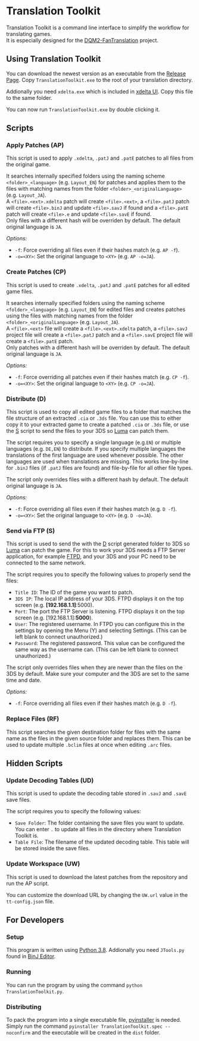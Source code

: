 # Translation Toolkit
Translation Toolkit is a command line interface to simplify the workflow for translating games.  
It is especially designed for the [DQM2-FanTranslation](https://github.com/Ich73/DQM2-FanTranslation) project.

## Using Translation Toolkit
You can download the newest version as an executable from the [Release Page](https://github.com/Ich73/TranslationToolkit/releases/latest). Copy `TranslationToolkit.exe` to the root of your translation directory.  

Addionally you need `xdelta.exe` which is included in [xdelta UI](http://www.romhacking.net/utilities/598/). Copy this file to the same folder.
  
You can now run `TranslationToolkit.exe` by double clicking it.


## Scripts
### Apply Patches (AP)
This script is used to apply `.xdelta`, `.patJ` and `.patE` patches to all files from the original game.  
  
It searches internally specified folders using the naming scheme `<folder>_<language>` (e.g. `Layout_EN`) for patches and applies them to the files with matching names from the folder `<folder>_<originalLanguage>` (e.g. `Layout_JA`).  
A `<file>.<ext>.xdelta` patch will create `<file>.<ext>`, a `<file>.patJ` patch will create `<file>.binJ` and update `<file>.savJ` if found and a `<file>.patE` patch will create `<file>.e` and update `<file>.savE` if found.  
Only files with a different hash will be overriden by default. The default original language is `JA`.  
  
_Options:_
  * `-f`: Force overriding all files even if their hashes match (e.g. `AP -f`).
  * `-o=<XY>`: Set the original language to `<XY>` (e.g. `AP -o=JA`).

### Create Patches (CP)
This script is used to create `.xdelta`, `.patJ` and `.patE` patches for all edited game files.  
  
It searches internally specified folders using the naming scheme `<folder>_<language>` (e.g. `Layout_EN`) for edited files and creates patches using the files with matching names from the folder `<folder>_<originalLanguage>` (e.g. `Layout_JA`).  
A `<file>.<ext>` file will create a `<file>.<ext>.xdelta` patch, a `<file>.savJ` project file will create a `<file>.patJ` patch and a `<file>.savE` project file will create a `<file>.patE` patch.  
Only patches with a different hash will be overriden by default. The default original language is `JA`.  

_Options:_
  * `-f`: Force overriding all patches even if their hashes match (e.g. `CP -f`).
  * `-o=<XY>`: Set the original language to `<XY>` (e.g. `CP -o=JA`).

### Distribute (D)
This script is used to copy all edited game files to a folder that matches the file structure of an extracted `.cia` or `.3ds` file. You can use this to either copy it to your extracted game to create a patched `.cia` or `.3ds` file, or use the [S](#send-via-ftp-s) script to send the files to your 3DS so [Luma](https://github.com/LumaTeam/Luma3DS) can patch them.  
  
The script requires you to specify a single language (e.g.`EN`) or multiple languages (e.g. `DE,EN`) to distribute. If you specify multiple languages the translations of the first language are used whenever possible. The other languages are used when translations are missing. This works line-by-line for `.binJ` files (if `.patJ` files are found) and file-by-file for all other file types.  
  
The script only overrides files with a different hash by default. The default original language is `JA`.

_Options:_
  * `-f`: Force overriding all files even if their hashes match (e.g. `D -f`).
  * `-o=<XY>`: Set the original language to `<XY>` (e.g. `D -o=JA`).

### Send via FTP (S)
This script is used to send the with the [D](#distribute-d) script generated folder to 3DS so [Luma](https://github.com/LumaTeam/Luma3DS) can patch the game. For this to work your 3DS needs a FTP Server application, for example [FTPD](https://github.com/mtheall/), and your 3DS and your PC need to be connected to the same network.  
  
The script requires you to specify the following values to properly send the files:
  * `Title ID`: The ID of the game you want to patch.
  * `3DS IP`: The local IP address of your 3DS. FTPD displays it on the top screen (e.g. **[192.168.1.1]**:5000).
  * `Port`: The port the FTP Server is listening. FTPD displays it on the top screen (e.g. [192.168.1.1]:**5000**).
  * `User`: The registered username. In FTPD you can configure this in the settings by opening the Menu (Y) and selecting Settings. (This can be left blank to connect unauthorized.)
  * `Password`: The registered password. This value can be configured the same way as the username can. (This can be left blank to connect unauthorized.)

The script only overrides files when they are newer than the files on the 3DS by default. Make sure your computer and the 3DS are set to the same time and date.  
  
_Options:_
  * `-f`: Force overriding all files even if their hashes match (e.g. `D -f`).

### Replace Files (RF)
This script searches the given destination folder for files with the same name as the files in the given source folder and replaces them. This can be used to update multiple `.bclim` files at once when editing `.arc` files.


## Hidden Scripts
### Update Decoding Tables (UD)
This script is used to update the decoding table stored in `.savJ` and `.savE` save files.  
  
The script requires you to specify the following values:
  * `Save Folder`: The folder containing the save files you want to update. You can enter `.` to update all files in the directory where Translation Toolkit is.
  * `Table File`: The filename of the updated decoding table. This table will be stored inside the save files.

### Update Workspace (UW)
This script is used to download the latest patches from the repository and run the AP script.
  
You can customize the download URL by changing the `UW.url` value in the `tt-config.json` file.


## For Developers
### Setup
This program is written using [Python 3.8](https://www.python.org/downloads/release/python-383/). Addionally you need `JTools.py` found in [BinJ Editor](https://github.com/Ich73/BinJEditor).

### Running
You can run the program by using the command `python TranslationToolkit.py`.

### Distributing
To pack the program into a single executable file, [pyinstaller](http://www.pyinstaller.org/) is needed. Simply run the command `pyinstaller TranslationToolkit.spec --noconfirm` and the executable will be created in the `dist` folder.
